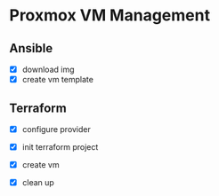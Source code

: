 # Proxmox VM Management

## Ansible

- [x] download img
- [x] create vm template

## Terraform

- [x] configure provider
- [x] init terraform project
- [x] create vm
- [x] clean up

